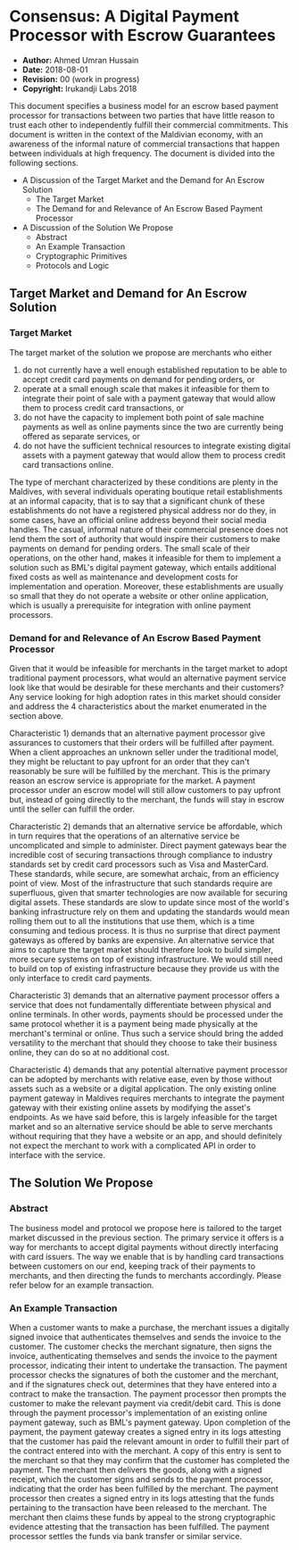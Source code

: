 # Consensus: A Digital Payment Processor with Escrow Guarantees

* **Author:** Ahmed Umran Hussain
* **Date:** 2018-08-01
* **Revision:** 00 (work in progress)
* **Copyright:** Irukandji Labs 2018

This document specifies a business model for an escrow based payment processor for transactions between two parties that have little reason to trust each other to independently fulfill their commercial commitments. This document is written in the context of the Maldivian economy, with an awareness of the informal nature of commercial transactions that happen between individuals at high frequency. The document is divided into the following sections.

- A Discussion of the Target Market and the Demand for An Escrow Solution
  - The Target Market
  - The Demand for and Relevance of An Escrow Based Payment Processor
- A Discussion of the Solution We Propose
  - Abstract
  - An Example Transaction
  - Cryptographic Primitives
  - Protocols and Logic

## Target Market and Demand for An Escrow Solution
### Target Market
The target market of the solution we propose are merchants who either

1) do not currently have a well enough established reputation to be able to accept credit card payments on demand for pending orders, or
2) operate at a small enough scale that makes it infeasible for them to integrate their point of sale with a payment gateway that would allow them to process credit card transactions, or
3) do not have the capacity to implement both point of sale machine payments as well as online payments since the two are currently being offered as separate services, or
4) do not have the sufficient technical resources to integrate existing digital assets with a payment gateway that would allow them to process credit card transactions online.

The type of merchant characterized by these conditions are plenty in the Maldives, with several individuals operating boutique retail establishments at an informal capacity, that is to say that a significant chunk of these establishments do not have a registered physical address nor do they, in some cases, have an official online address beyond their social media handles. The casual, informal nature of their commercial presence does not lend them the sort of authority that would inspire their customers to make payments on demand for pending orders. The small scale of their operations, on the other hand, makes it infeasible for them to implement a solution such as BML's digital payment gateway, which entails additional fixed costs as well as maintenance and development costs for implementation and operation. Moreover, these establishments are usually so small that they do not operate a website or other online application, which is usually a prerequisite for integration with online payment processors.

### Demand for and Relevance of An Escrow Based Payment Processor
Given that it would be infeasible for merchants in the target market to adopt traditional payment processors, what would an alternative payment service look like that would be desirable for these merchants and their customers? Any service looking for high adoption rates in this market should consider and address the 4 characteristics about the market enumerated in the section above.

Characteristic 1) demands that an alternative payment processor give assurances to customers that their orders will be fulfilled after payment. When a client approaches an unknown seller under the traditional model, they might be reluctant to pay upfront for an order that they can't reasonably be sure will be fulfilled by the merchant. This is the primary reason an escrow service is appropriate for the market. A payment processor under an escrow model will still allow customers to pay upfront but, instead of going directly to the merchant, the funds will stay in escrow until the seller can fulfill the order.

Characteristic 2) demands that an alternative service be affordable, which in turn requires that the operations of an alternative service be uncomplicated and simple to administer. Direct payment gateways bear the incredible cost of securing transactions through compliance to industry standards set by credit card processors such as Visa and MasterCard. These standards, while secure, are somewhat archaic, from an efficiency point of view. Most of the infrastructure that such standards require are superfluous, given that smarter technologies are now available for securing digital assets. These standards are slow to update since most of the world's banking infrastructure rely on them and updating the standards would mean rolling them out to all the institutions that use them, which is a time consuming and tedious process. It is thus no surprise that direct payment gateways as offered by banks are expensive. An alternative service that aims to capture the target market should therefore look to build simpler, more secure systems on top of existing infrastructure. We would still need to build on top of existing infrastructure because they provide us with the only interface to credit card payments.

Characteristic 3) demands that an alternative payment processor offers a service that does not fundamentally differentiate between physical and online terminals. In other words, payments should be processed under the same protocol whether it is a payment being made physically at the merchant's terminal or online. Thus such a service should bring the added versatility to the merchant that should they choose to take their business online, they can do so at no additional cost.

Characteristic 4) demands that any potential alternative payment processor can be adopted by merchants with relative ease, even by those without assets such as a website or a digital application. The only existing online payment gateway in Maldives requires merchants to integrate the payment gateway with their existing online assets by modifying the asset's endpoints. As we have said before, this is largely infeasible for the target market and so an alternative service should be able to serve merchants without requiring that they have a website or an app, and should definitely not expect the merchant to work with a complicated API in order to interface with the service.

## The Solution We Propose
### Abstract
The business model and protocol we propose here is tailored to the target market discussed in the previous section. The primary service it offers is a way for merchants to accept digital payments without directly interfacing with card issuers. The way we enable that is by handling card transactions between customers on our end, keeping track of their payments to merchants, and then directing the funds to merchants accordingly. Please refer below for an example transaction.

### An Example Transaction
When a customer wants to make a purchase, the merchant issues a digitally signed invoice that authenticates themselves and sends the invoice to the customer. The customer checks the merchant signature, then signs the invoice, authenticating themselves and sends the invoice to the payment processor, indicating their intent to undertake the transaction. The payment processor checks the signatures of both the customer and the merchant, and if the signatures check out, determines that they have entered into a contract to make the transaction. The payment processor then prompts the customer to make the relevant payment via credit/debit card. This is done through the payment processor's implementation of an existing online payment gateway, such as BML's payment gateway. Upon completion of the payment, the payment gateway creates a signed entry in its logs attesting that the customer has paid the relevant amount in order to fulfill their part of the contract entered into with the merchant. A copy of this entry is sent to the merchant so that they may confirm that the customer has completed the payment. The merchant then delivers the goods, along with a signed receipt, which the customer signs and sends to the payment processor, indicating that the order has been fulfilled by the merchant. The payment processor then creates a signed entry in its logs attesting that the funds pertaining to the transaction have been released to the merchant. The merchant then claims these funds by appeal to the strong cryptographic evidence attesting that the transaction has been fulfilled. The payment processor settles the funds via bank transfer or similar service.
